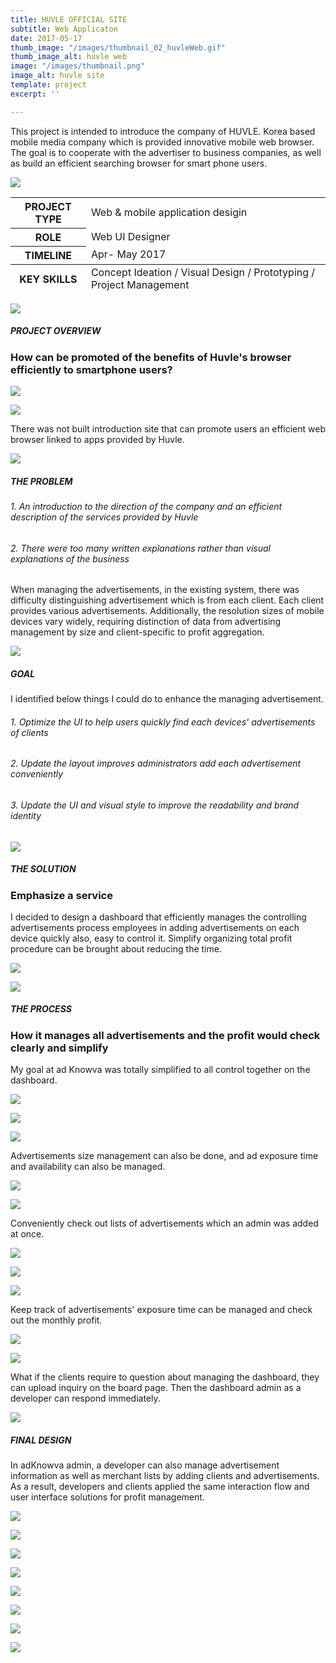 ```yaml
---
title: HUVLE OFFICIAL SITE
subtitle: Web Applicaton
date: 2017-05-17
thumb_image: "/images/thumbnail_02_huvleWeb.gif"
thumb_image_alt: huvle web
image: "/images/thumbnail.png"
image_alt: huvle site
template: project
excerpt: ''

---
```

This project is intended to introduce the company of HUVLE. Korea based mobile media company which is provided innovative mobile web browser.  The goal is to cooperate with the advertiser to business companies, as well as build an efficient searching browser for smart phone users.

![](/images/empty_150.png)

<table>  
<thead>  
</thead>  
<tbody>  
<tr>  
<th>PROJECT TYPE</th>  
<td>Web & mobile application desigin</td>  
</tr>  
<tr>  
<th>ROLE</th>  
<td>Web UI Designer</td>  
</tr>  
<tr>  
<th>TIMELINE</th>  
<td>Apr- May 2017</td>  
</tr>  
</tbody>  
<tfoot>  
<tr>  
<th>KEY SKILLS</th>  
<td>Concept Ideation / Visual Design / Prototyping / Project Management</td>  
</tr>  
</tfoot>  
</table>

![](/images/empty_150.png)

##### PROJECT OVERVIEW

### How can be promoted of the benefits of Huvle's browser efficiently to smartphone users?

![](/images/detail_02.png)

![](/images/detail_03.png)

There was not built introduction site that can promote users an efficient web browser linked to apps provided by Huvle.

![](/images/empty_150.png)

##### THE PROBLEM

###### 1. An introduction to the direction of the company and an efficient description of the services provided by Huvle

###### 2. There were too many written explanations rather than visual explanations of the business

When managing the advertisements, in the existing system, there was difficulty distinguishing advertisement which is from each client. Each client provides various advertisements. Additionally, the resolution sizes of mobile devices vary widely, requiring distinction of data from advertising management by size and client-specific to profit aggregation.

![](/images/empty_150.png)

##### GOAL

I identified below things I could do to enhance the managing advertisement.

###### 1. Optimize the UI to help users quickly find each devices' advertisements of clients

###### 2. Update the layout improves administrators add each advertisement conveniently

###### 3. Update the UI and visual style to improve the readability and brand identity

![](/images/empty_150.png)

##### THE SOLUTION

### Emphasize a service

I decided to design a dashboard that efficiently manages the controlling advertisements process employees in adding advertisements on each device quickly also, easy to control it. Simplify organizing total profit procedure can be brought about reducing the time.

![](/images/03_adknowva_thesoultion_02.gif)

![](/images/empty_150.png)

##### THE PROCESS

### How it manages all advertisements and the profit would check clearly and simplify

My goal at ad Knowva was totally simplified to all control together on the dashboard.

![](/images/empty_100.png)

![](/images/process_01.png)

![](/images/process_02.png)

Advertisements size management can also be done, and ad exposure time and availability can also be managed.

![](/images/empty_100.png)

![](/images/process_03.png)

Conveniently check out lists of advertisements which an admin was added at once.

![](/images/empty_100.png)

![](/images/process_04.png)

![](/images/process_05_2.png)

Keep track of advertisements' exposure time can be managed and check out the monthly profit.

![](/images/empty_100.png)

![](/images/process_06.png)

What if the clients require to question about managing the dashboard, they can upload inquiry on the board page. Then the dashboard admin as a developer can respond immediately.

![](/images/empty_150.png)

##### FINAL DESIGN

In adKnowva admin, a developer can also manage advertisement information as well as merchant lists by adding clients and advertisements. As a result, developers and clients applied the same interaction flow and user interface solutions for profit management.

![](/images/empty_100.png)

![](/images/final_01.gif)

![](/images/empty_100.png)

![](/images/final_02.gif)

![](/images/empty_100.png)

![](/images/final_03.gif)

![](/images/empty_100.png)

![](/images/final_04_2.gif)